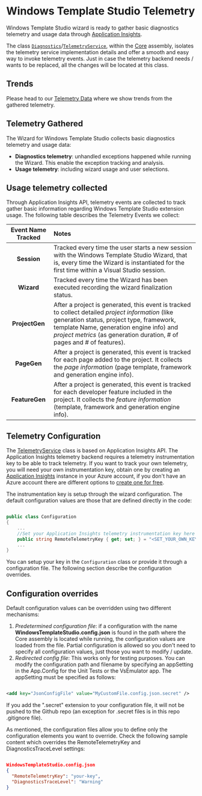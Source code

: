 # Windows Template Studio Telemetry

Windows Template Studio wizard is ready to gather basic diagnostics telemetry and usage data through [Application Insights](https://azure.microsoft.com/en-us/services/application-insights/).

The class [`Diagnostics`](code/src/Core/Diagnostics)/[`TelemetryService`](../code/src/Core/Diagnostics/TelemetryService.cs), within the [Core](../code/src/Core) assembly, isolates the telemetry service implementation details and offer a smooth and easy way to invoke telemetry events. Just in case the telemetry backend needs / wants to be replaced, all the changes will be located at this class.

## Trends

Please head to our [Telemetry Data](telemetryData.md) where we show trends from the gathered telemetry.

## Telemetry Gathered

The Wizard for Windows Template Studio collects basic diagnostics telemetry and usage data:

* **Diagnostics telemetry**: unhandled exceptions happened while running the Wizard. This enable the exception tracking and analysis.
* **Usage telemetry**: including wizard usage and user selections.

## Usage telemetry collected

Through Application Insights API, telemetry events are collected to track gather basic information regarding Windows Template Studio extension usage. The following table describes the Telemetry Events we collect:

|Event Name Tracked |Notes |
|:-------------:|:-----|
| **Session** | Tracked every time the user starts a new session with the Windows Template Studio Wizard, that is, every time the Wizard is instantiated for the first time within a Visual Studio session.|
| **Wizard** | Tracked every time the Wizard has been executed recording the wizard finalization status.|
| **ProjectGen** | After a project is generated, this event is tracked to collect detailed *project information* (like generation status, project type, framework, template Name, generation engine info) and *project metrics* (as generation duration, # of pages and # of features).|
| **PageGen** | After a project is generated, this event is tracked for each page added to the project. It collects the *page information* (page template, framework and generation engine info).|
| **FeatureGen** | After a project is generated, this event is tracked for each developer feature included in the project. It collects the *feature information* (template, framework and generation engine info).|

## Telemetry Configuration

The [TelemetryService](../code/src/Core/Diagnostics/TelemetryService.cs) class is based on Application Insights API. The Application Insights telemetry backend requires a telemetry instrumentation key to be able to track telemetry. If you want to track your own telemetry, you will need your own instrumentation key, obtain one by creating an [Application Insights](https://docs.microsoft.com/azure/application-insights/app-insights-asp-net) instance in your Azure account, if you don't have an Azure account there are different options to [create one for free](https://azure.microsoft.com/en-us/free/).

The instrumentation key is setup through the wizard configuration. The default configuration values are those that are defined directly in the code:

``` csharp

public class Configuration
{
    ...
    //Set your Application Insights telemetry instrumentation key here (configure it in a WindowsTemplateStudio.config.json located in the working folder).
    public string RemoteTelemetryKey { get; set; } = "<SET_YOUR_OWN_KEY>";
    ...
}
```

You can setup your key in the `Configuration` class or provide it through a configuration file. The following section describe the configuration overrides.

## Configuration overrides

Default configuration values can be overridden using two different mechanisms:

1. *Predetermined configuration file*: if a configuration with the name **WindowsTemplateStudio.config.json** is found in the path where the Core assembly is located while running, the configuration values are loaded from the file. Partial configuration is allowed so you don't need to specify all configuration values, just those you want to modify / update.
1. *Redirected config file*: This works only for testing purposes. You can modify the configuration path and filename by specifying an appSetting in the App.Config for the Unit Tests or the VsEmulator app. The appSetting must be specified as follows:

``` xml

<add key="JsonConfigFile" value="MyCustomFile.config.json.secret" />

```

If you add the ".secret" extension to your configuration file, it will not be pushed to the Github repo (an exception for .secret files is in this repo .gitignore file).

As mentioned, the configuration files allow you to define only the configuration elements you want to override. Check the following sample content which overrides the RemoteTelemetryKey and DiagnosticsTraceLevel settings:

``` json

WindowsTemplateStudio.config.json
{
  "RemoteTelemetryKey": "your-key",
  "DiagnosticsTraceLevel": "Warning"
}

```
